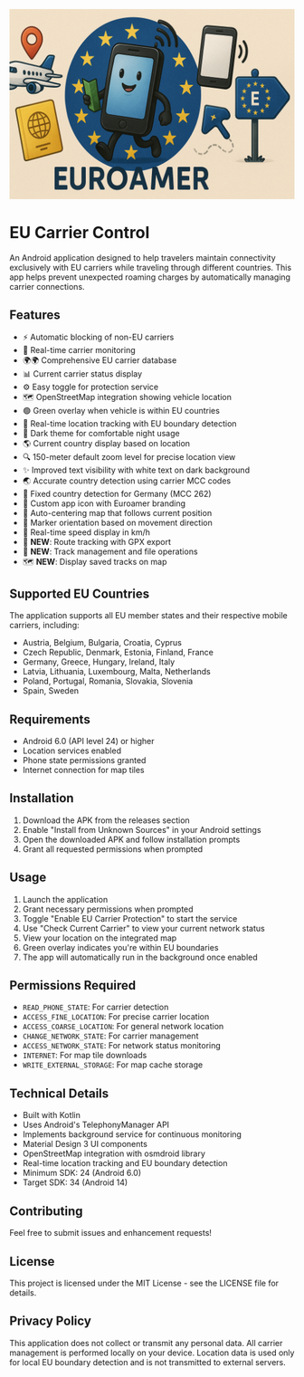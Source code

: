 ![Euroamer Banner](Graphics/euroamer_banner.png)

# EU Carrier Control

An Android application designed to help travelers maintain connectivity exclusively with EU carriers while traveling through different countries. This app helps prevent unexpected roaming charges by automatically managing carrier connections.

## Features

- ⚡ Automatic blocking of non-EU carriers
- 📡 Real-time carrier monitoring
- 🌍🌍 Comprehensive EU carrier database
- 📊 Current carrier status display
- ⚙️ Easy toggle for protection service
- 🗺️ OpenStreetMap integration showing vehicle location
- 🟢 Green overlay when vehicle is within EU countries
- 📍 Real-time location tracking with EU boundary detection
- 🌙 Dark theme for comfortable night usage
- 🌎 Current country display based on location
- 🔍 150-meter default zoom level for precise location view
- ✨ Improved text visibility with white text on dark background
- 🌏 Accurate country detection using carrier MCC codes
- 📍 Fixed country detection for Germany (MCC 262)
- 📱 Custom app icon with Euroamer branding
- 🎯 Auto-centering map that follows current position
- 🧭 Marker orientation based on movement direction
- 🚗 Real-time speed display in km/h
- 📍 **NEW**: Route tracking with GPX export
- 📁 **NEW**: Track management and file operations
- 🗺️ **NEW**: Display saved tracks on map

## Supported EU Countries

The application supports all EU member states and their respective mobile carriers, including:
- Austria, Belgium, Bulgaria, Croatia, Cyprus
- Czech Republic, Denmark, Estonia, Finland, France
- Germany, Greece, Hungary, Ireland, Italy
- Latvia, Lithuania, Luxembourg, Malta, Netherlands
- Poland, Portugal, Romania, Slovakia, Slovenia
- Spain, Sweden

## Requirements

- Android 6.0 (API level 24) or higher
- Location services enabled
- Phone state permissions granted
- Internet connection for map tiles

## Installation

1. Download the APK from the releases section
2. Enable "Install from Unknown Sources" in your Android settings
3. Open the downloaded APK and follow installation prompts
4. Grant all requested permissions when prompted

## Usage

1. Launch the application
2. Grant necessary permissions when prompted
3. Toggle "Enable EU Carrier Protection" to start the service
4. Use "Check Current Carrier" to view your current network status
5. View your location on the integrated map
6. Green overlay indicates you're within EU boundaries
7. The app will automatically run in the background once enabled

## Permissions Required

- `READ_PHONE_STATE`: For carrier detection
- `ACCESS_FINE_LOCATION`: For precise carrier location
- `ACCESS_COARSE_LOCATION`: For general network location
- `CHANGE_NETWORK_STATE`: For carrier management
- `ACCESS_NETWORK_STATE`: For network status monitoring
- `INTERNET`: For map tile downloads
- `WRITE_EXTERNAL_STORAGE`: For map cache storage

## Technical Details

- Built with Kotlin
- Uses Android's TelephonyManager API
- Implements background service for continuous monitoring
- Material Design 3 UI components
- OpenStreetMap integration with osmdroid library
- Real-time location tracking and EU boundary detection
- Minimum SDK: 24 (Android 6.0)
- Target SDK: 34 (Android 14)

## Contributing

Feel free to submit issues and enhancement requests!

## License

This project is licensed under the MIT License - see the LICENSE file for details.

## Privacy Policy

This application does not collect or transmit any personal data. All carrier management is performed locally on your device. Location data is used only for local EU boundary detection and is not transmitted to external servers.